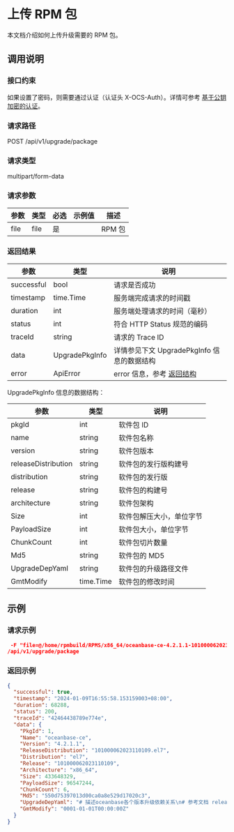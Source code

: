 # 上传 RPM 包

本文档介绍如何上传升级需要的 RPM 包。

## 调用说明

### 接口约束

如果设置了密码，则需要通过认证（认证头 X-OCS-Auth）。详情可参考 [基于公钥加密的认证](200.public-key-encryption-authentication.md)。

### 请求路径

POST /api/v1/upgrade/package

### 请求类型

multipart/form-data

### 请求参数

| 参数 | 类型 | 必选 | 示例值 | 描述 |
| --- | --- | --- | --- | --- |
| file | file | 是 | | RPM 包 |

### 返回结果

| 参数 | 类型 | 说明 |
| --- | --- | --- |
| successful | bool | 请求是否成功 |
| timestamp | time.Time | 服务端完成请求的时间戳 |
| duration | int | 服务端处理请求的时间（毫秒） |
| status | int | 符合 HTTP Status 规范的编码 |
| traceId | string | 请求的 Trace ID |
| data | UpgradePkgInfo | 详情参见下文 UpgradePkgInfo 信息的数据结构 |
| error | ApiError | error 信息，参考 [返回结构](100.api-call-intro.md##返回结构) |

UpgradePkgInfo 信息的数据结构：

| 参数 | 类型 | 说明 |
| --- | --- | --- |
| pkgId | int | 软件包 ID |
| name | string | 软件包名称 |
| version | string | 软件包版本 |
| releaseDistribution | string | 软件包的发行版构建号 |
| distribution | string | 软件包的发行版 |
| release | string | 软件包的构建号 |
| architecture | string | 软件包架构 |
| Size | int | 软件包解压大小，单位字节 |
| PayloadSize | int | 软件包大小，单位字节 |
| ChunkCount | int | 软件包切片数量 |
| Md5 | string | 软件包的 MD5 |
| UpgradeDepYaml | string | 软件包的升级路径文件 |
| GmtModify | time.Time | 软件包的修改时间 |

## 示例

### 请求示例

```json
 -F "file=@/home/rpmbuild/RPMS/x86_64/oceanbase-ce-4.2.1.1-101000062023110109.el7.x86_64.rpm" 
/api/v1/upgrade/package
```

### 返回示例

```json
{
  "successful": true,
  "timestamp": "2024-01-09T16:55:58.153159003+08:00",
  "duration": 68288,
  "status": 200,
  "traceId": "42464438789e774e",
  "data": {
    "PkgId": 1,
    "Name": "oceanbase-ce",
    "Version": "4.2.1.1",
    "ReleaseDistribution": "101000062023110109.el7",
    "Distribution": "el7",
    "Release": "101000062023110109",
    "Architecture": "x86_64",
    "Size": 433648329,
    "PayloadSize": 96547244,
    "ChunkCount": 6,
    "Md5": "550d75397013d00ca0a8e529d17020c3",
    "UpgradeDepYaml": "# 描述oceanbase各个版本升级依赖关系\n# 参考文档 release/ptw5y7\n\n# 对于每一个正式发布的ob版本，在下面的yaml文档中添加一项，包括如下属性：\n#  * version: 待升级的版本，或者升级过程中经过的版本；一般用A.B.C的版本号，如果是A.B.C-D的形式，表示build号必须大于等于D\n#  * can_be_upgraded_to: 表示该版本经过OB QA兼容性测试，可以*直接*升级到的ob版本号，是一个列表可以包括多个版本\n#  * deprecated: 缺省为False。如果为True，表示这个版本已经废除。可以作\n#     为升级的起点，可以作为升级过度版本，但是不能作为升级目标版本。\n#  * require_from_binary: 缺省为False。如果为True，表示升级过程中如果作为中间版本，除了运行upgrade脚本，还需要把observer也升级到该版本\n#\n\n# OCP的OB升级模块会读取本文件，给定升级的起始版本和目标版本，自动在满\n# 足上述约束的情况下寻找一个升级的最短路径。基本算法是：\n# 基于如下描述构建一个图，每个版本一个结点，can_be_upgraded_to关系定义\n# 一条边，寻找起始版本和升级目标两个版本之间的最短路径。除了起始点，其\n# 他节点不能是deprecated。如果有A.B.C和A.B.C-D两种节点匹配，优先选择后\n# 者。\n#\n\n- version: 4.0.0.0\n  can_be_upgraded_to:\n      - 4.1.0.0\n\n# 4.1.0.x is barrier\n- version: 4.1.0.0-100000192023032010   # 4.1 BETA版本 不能作为目标版本\n  can_be_upgraded_to:\n    - 4.1.0.0\n  deprecated: True\n\n- version: 4.1.0.0\n  can_be_upgraded_to:\n      - 4.1.0.1\n\n- version: 4.1.0.1\n  can_be_upgraded_to:\n      - 4.1.0.2\n\n- version: 4.1.0.2\n  can_be_upgraded_to:\n      - 4.2.0.0\n  require_from_binary:\n    value: True\n    when_come_from: [4.0.0.0, 4.1.0.0-100000192023032010]\n\n- version: 4.2.0.0-100000152023080109   # 4.2 RC2版本 不能作为目标版本\n  can_be_upgraded_to:\n    - 4.2.0.0\n  deprecated: True\n\n- version: 4.2.0.0-100010022023081817   # 4.2 RC2 hotfix版本 不能作为目标版本\n  can_be_upgraded_to:\n    - 4.2.0.0\n  deprecated: True\n\n- version: 4.2.0.0\n  can_be_upgraded_to:\n      - 4.2.1.0\n\n# 4.2.1.x is barrier\n- version: 4.2.1.0\n  can_be_upgraded_to:\n      - 4.2.1.1\n\n- version: 4.2.1.1\n  can_be_upgraded_to:\n      - 4.3.0.0\n  require_from_binary:\n    value: True\n    when_come_from: [4.1.0.0, 4.1.0.1, 4.1.0.2, 4.2.0.0]\n",
    "GmtModify": "0001-01-01T00:00:00Z"
  }
}
```
